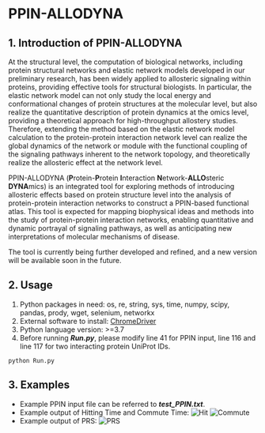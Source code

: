 # PPIN-ALLODYNA
## 1. Introduction of PPIN-ALLODYNA

At the structural level, the computation of biological networks, including protein structural networks and elastic network models developed in our preliminary research, has been widely applied to allosteric signaling within proteins, providing effective tools for structural biologists. In particular, the elastic network model can not only study the local energy and conformational changes of protein structures at the molecular level, but also realize the quantitative description of protein dynamics at the omics level, providing a theoretical approach for high-throughput allostery studies. Therefore, extending the method based on the elastic network model calculation to the protein-protein interaction network level can realize the global dynamics of the network or module with the functional coupling of the signaling pathways inherent to the network topology, and theoretically realize the allosteric effect at the network level.
  
PPIN-ALLODYNA (**P**rotein-**P**rotein **I**nteraction **N**etwork-**ALLO**steric **DYNA**mics) is an integrated tool for exploring methods of introducing allosteric effects based on protein structure level into the analysis of protein-protein interaction networks to construct a PPIN-based functional atlas. This tool is expected for mapping biophysical ideas and methods into the study of protein-protein interaction networks, enabling quantitative and dynamic portrayal of signaling pathways, as well as anticipating new interpretations of molecular mechanisms of disease.
  
The tool is currently being further developed and refined, and a new version will be available soon in the future.

## 2. Usage
  1) Python packages in need: os, re, string, sys, time, numpy, scipy, pandas, prody, wget, selenium, networkx
  2) External software to install: [ChromeDriver](https://sites.google.com/a/chromium.org/chromedriver/home)
  3) Python language version: >=3.7
  4) Before running ***Run.py***, please modify line 41 for PPIN input, line 116 and line 117 for two interacting protein UniProt IDs.
  ```
  python Run.py
  ```

## 3. Examples

- Example PPIN input file can be referred to ***test_PPIN.txt***.
- Example output of Hitting Time and Commute Time:
  ![Hit](https://github.com/JudeYu99/PPIN-ALLODYNA/tree/main/OUTPUTS/hit.png "Hitting Time")
  ![Commute](https://github.com/JudeYu99/PPIN-ALLODYNA/tree/main/OUTPUTS/commute.png "Commute Time")
- Example output of PRS:
  ![PRS](https://github.com/JudeYu99/PPIN-ALLODYNA/tree/main/OUTPUTS/prs_heatmap.png "PRS")


  
